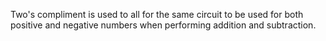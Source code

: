Two's compliment is used to all for the same circuit to be used for both positive and negative numbers when performing addition and subtraction.
